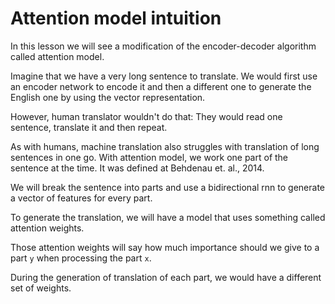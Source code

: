 # Attention model intuition

In this lesson we will see a modification of the encoder-decoder algorithm called attention model.

Imagine that we have a very long sentence to translate. We would first use an encoder network to encode it and then a different one to generate the English one by using the vector representation.

However, human translator wouldn't do that: They would read one sentence, translate it and then repeat.

As with humans, machine translation also struggles with translation of long sentences in one go. With attention model, we work one part of the sentence at the time. It was defined at Behdenau et. al., 2014.

We will break the sentence into parts and use a bidirectional rnn to generate a vector of features for every part.

To generate the translation, we will have a model that uses something called attention weights.

Those attention weights will say how much importance should we give to a part `y` when processing the part `x`.

During the generation of translation of each part, we would have a different set of weights.
